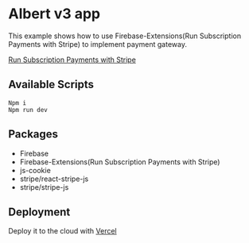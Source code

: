 # Albert v3 app

This example shows how to use Firebase-Extensions(Run Subscription Payments with Stripe) to implement payment gateway.

[Run Subscription Payments with Stripe](https://firebase.google.com/products/extensions/firestore-stripe-subscriptions)

## Available Scripts

```
Npm i
Npm run dev
```

## Packages

- Firebase
- Firebase-Extensions(Run Subscription Payments with Stripe)
- js-cookie
- stripe/react-stripe-js
- stripe/stripe-js

## Deployment

Deploy it to the cloud with [Vercel]()

